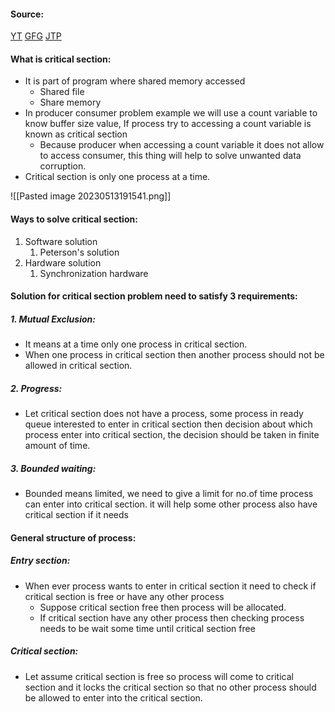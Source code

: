 #### Source:
[YT](https://www.youtube.com/watch?v=QxXez-kiLf0&list=PLXj4XH7LcRfDrdQuJTHIPmKMpa7eYVaPm&index=31)
[GFG](https://www.geeksforgeeks.org/g-fact-70/)
[JTP](https://www.javatpoint.com/os-critical-section-problem)

#### What is critical section:

* It is part of program where shared memory accessed
	* Shared file
	* Share memory
* In producer consumer problem example we will use a count variable to know buffer size value, If process try to accessing a count variable is known as critical section
	* Because producer when accessing a count variable it does not allow to access consumer, this thing will help to solve unwanted data corruption.
* Critical section is only one process at a time.

![[Pasted image 20230513191541.png]]

#### Ways to solve critical section:

1. Software solution
	1. Peterson's solution
2. Hardware solution
	1. Synchronization hardware

#### Solution for critical section problem need to satisfy 3 requirements:

##### 1. Mutual Exclusion:
* It means at a time only one process in critical section.
* When one process in critical section then another process should not be allowed in critical section.

##### 2. Progress:
* Let critical section does not have a process, some process in ready queue interested to enter in critical section then decision about which process enter into critical section, the decision should be taken in finite amount of time.

##### 3. Bounded waiting:
* Bounded means limited, we need to give a limit for no.of time process can enter into critical section. it will help some other process also have critical section if it needs


#### General structure of process:

##### Entry section:
* When ever process wants to enter in critical section it need to check if critical section is free or have any other process
	* Suppose critical section free then process will be allocated.
	* If critical section have any other process then checking process needs to be wait some time until critical section free

##### Critical section:
* Let assume critical section is free so process will come to critical section and it locks the critical section so that no other process should be allowed to enter into the critical section.
